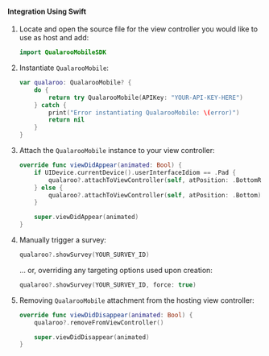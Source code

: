 #### Integration Using Swift

1. Locate and open the source file for the view controller you would like to use as host and add:

    ```swift
    import QualarooMobileSDK
    ```

2. Instantiate `QualarooMobile`:

    ```swift
    var qualaroo: QualarooMobile? {
        do {
            return try QualarooMobile(APIKey: "YOUR-API-KEY-HERE")
        } catch {
            print("Error instantiating QualarooMobile: \(error)")
            return nil
        }
    }
    ```

3. Attach the `QualarooMobile` instance to your view controller:

    ```swift
    override func viewDidAppear(animated: Bool) {
        if UIDevice.currentDevice().userInterfaceIdiom == .Pad {
            qualaroo?.attachToViewController(self, atPosition: .BottomRight)
        } else {
            qualaroo?.attachToViewController(self, atPosition: .Bottom)
        }

        super.viewDidAppear(animated)
    }
    ```

4. Manually trigger a survey:

    ```swift
    qualaroo?.showSurvey(YOUR_SURVEY_ID)
    ```

    ... or, overriding any targeting options used upon creation:

    ```swift
    qualaroo?.showSurvey(YOUR_SURVEY_ID, force: true)
    ```

5. Removing `QualarooMobile` attachment from the hosting view controller:

    ```swift
    override func viewDidDisappear(animated: Bool) {
        qualaroo?.removeFromViewController()

        super.viewDidDisappear(animated)
    }
    ```
